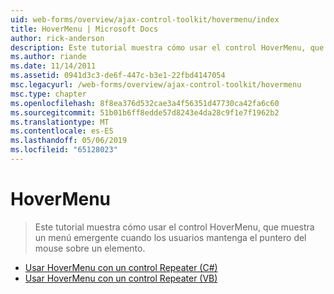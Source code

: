 ```yaml
---
uid: web-forms/overview/ajax-control-toolkit/hovermenu/index
title: HoverMenu | Microsoft Docs
author: rick-anderson
description: Este tutorial muestra cómo usar el control HoverMenu, que muestra un menú emergente cuando los usuarios mantenga el puntero del mouse sobre un elemento.
ms.author: riande
ms.date: 11/14/2011
ms.assetid: 0941d3c3-de6f-447c-b3e1-22fbd4147054
msc.legacyurl: /web-forms/overview/ajax-control-toolkit/hovermenu
msc.type: chapter
ms.openlocfilehash: 8f8ea376d532cae3a4f56351d47730ca42fa6c60
ms.sourcegitcommit: 51b01b6ff8edde57d8243e4da28c9f1e7f1962b2
ms.translationtype: MT
ms.contentlocale: es-ES
ms.lasthandoff: 05/06/2019
ms.locfileid: "65128023"
---
```

# <a name="hovermenu"></a>HoverMenu

> Este tutorial muestra cómo usar el control HoverMenu, que muestra un menú emergente cuando los usuarios mantenga el puntero del mouse sobre un elemento.

- [Usar HoverMenu con un control Repeater (C#)](using-hovermenu-with-a-repeater-control-cs.md)
- [Usar HoverMenu con un control Repeater (VB)](using-hovermenu-with-a-repeater-control-vb.md)
